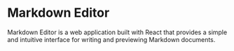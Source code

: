 # Markdown Editor
Markdown Editor is a web application built with React that provides a simple and intuitive interface for writing and previewing Markdown documents. 
